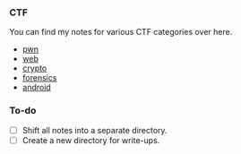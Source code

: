 ### CTF

You can find my notes for various CTF categories over here.

- [pwn](https://github.com/abhaynayar/ctf/blob/master/pwn.md)
- [web](https://github.com/abhaynayar/ctf/blob/master/web.md)
- [crypto](https://github.com/abhaynayar/ctf/blob/master/crypto.md)
- [forensics](https://github.com/abhaynayar/ctf/blob/master/forensics.md)
- [android](https://github.com/abhaynayar/ctf/blob/master/android.md)

### To-do

- [ ] Shift all notes into a separate directory.
- [ ] Create a new directory for write-ups.
